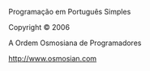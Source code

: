 Programação em Português Simples

Copyright © 2006 

A Ordem Osmosiana de Programadores

http://www.osmosian.com
